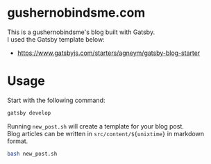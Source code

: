 # gushernobindsme.com
This is a gushernobindsme's blog built with Gatsby.  
I used the Gatsby template below:  

- https://www.gatsbyjs.com/starters/agneym/gatsby-blog-starter

# Usage
Start with the following command:  

```bash
gatsby develop
```

Running `new_post.sh` will create a template for your blog post.  
Blog articles can be written in `src/content/${unixtime}` in markdown format.  

```bash
bash new_post.sh
```